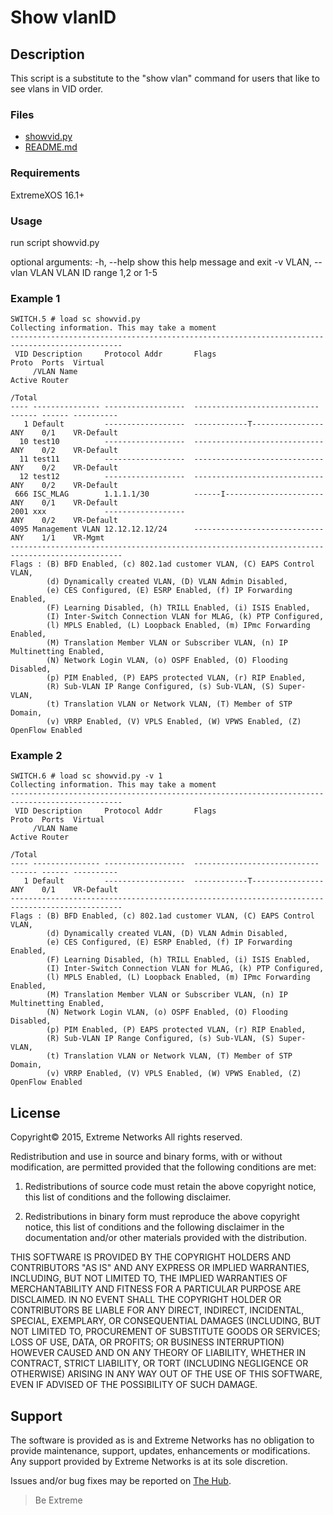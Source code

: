 # Show vlanID

## Description
This script is a substitute to the "show vlan" command for users that like to see vlans in VID order.

### Files
* [showvid.py](showvid.py)
* [README.md](README.md)

### Requirements
ExtremeXOS 16.1+

### Usage
run script showvid.py

optional arguments:
  -h, --help            show this help message and exit
  -v VLAN, --vlan VLAN  VLAN ID range 1,2 or 1-5


### Example 1
```
SWITCH.5 # load sc showvid.py
Collecting information. This may take a moment
-----------------------------------------------------------------------------------------------
 VID Description     Protocol Addr       Flags                         Proto  Ports  Virtual
     /VLAN Name                                                               Active Router
                                                                              /Total
---- --------------- ------------------  ----------------------------  ------ ------ ----------
   1 Default         ------------------  ------------T----------------  ANY    0/1    VR-Default
  10 test10          ------------------  -----------------------------  ANY    0/2    VR-Default
  11 test11          ------------------  -----------------------------  ANY    0/2    VR-Default
  12 test12          ------------------  -----------------------------  ANY    0/2    VR-Default
 666 ISC_MLAG        1.1.1.1/30          ------I----------------------  ANY    0/1    VR-Default
2001 xxx             ------------------                                ANY    0/2    VR-Default
4095 Management VLAN 12.12.12.12/24      -----------------------------  ANY    1/1    VR-Mgmt
-----------------------------------------------------------------------------------------------
Flags : (B) BFD Enabled, (c) 802.1ad customer VLAN, (C) EAPS Control VLAN,
        (d) Dynamically created VLAN, (D) VLAN Admin Disabled,
        (e) CES Configured, (E) ESRP Enabled, (f) IP Forwarding Enabled,
        (F) Learning Disabled, (h) TRILL Enabled, (i) ISIS Enabled,
        (I) Inter-Switch Connection VLAN for MLAG, (k) PTP Configured,
        (l) MPLS Enabled, (L) Loopback Enabled, (m) IPmc Forwarding Enabled,
        (M) Translation Member VLAN or Subscriber VLAN, (n) IP Multinetting Enabled,
        (N) Network Login VLAN, (o) OSPF Enabled, (O) Flooding Disabled,
        (p) PIM Enabled, (P) EAPS protected VLAN, (r) RIP Enabled,
        (R) Sub-VLAN IP Range Configured, (s) Sub-VLAN, (S) Super-VLAN,
        (t) Translation VLAN or Network VLAN, (T) Member of STP Domain,
        (v) VRRP Enabled, (V) VPLS Enabled, (W) VPWS Enabled, (Z) OpenFlow Enabled

```
### Example 2
```
SWITCH.6 # load sc showvid.py -v 1
Collecting information. This may take a moment
-----------------------------------------------------------------------------------------------
 VID Description     Protocol Addr       Flags                         Proto  Ports  Virtual
     /VLAN Name                                                               Active Router
                                                                              /Total
---- --------------- ------------------  ----------------------------  ------ ------ ----------
   1 Default         ------------------  ------------T----------------  ANY    0/1    VR-Default
-----------------------------------------------------------------------------------------------
Flags : (B) BFD Enabled, (c) 802.1ad customer VLAN, (C) EAPS Control VLAN,
        (d) Dynamically created VLAN, (D) VLAN Admin Disabled,
        (e) CES Configured, (E) ESRP Enabled, (f) IP Forwarding Enabled,
        (F) Learning Disabled, (h) TRILL Enabled, (i) ISIS Enabled,
        (I) Inter-Switch Connection VLAN for MLAG, (k) PTP Configured,
        (l) MPLS Enabled, (L) Loopback Enabled, (m) IPmc Forwarding Enabled,
        (M) Translation Member VLAN or Subscriber VLAN, (n) IP Multinetting Enabled,
        (N) Network Login VLAN, (o) OSPF Enabled, (O) Flooding Disabled,
        (p) PIM Enabled, (P) EAPS protected VLAN, (r) RIP Enabled,
        (R) Sub-VLAN IP Range Configured, (s) Sub-VLAN, (S) Super-VLAN,
        (t) Translation VLAN or Network VLAN, (T) Member of STP Domain,
        (v) VRRP Enabled, (V) VPLS Enabled, (W) VPWS Enabled, (Z) OpenFlow Enabled
```

## License
Copyright© 2015, Extreme Networks
All rights reserved.

Redistribution and use in source and binary forms, with or without modification,
are permitted provided that the following conditions are met:

1. Redistributions of source code must retain the above copyright notice, this
list of conditions and the following disclaimer.

2. Redistributions in binary form must reproduce the above copyright notice,
this list of conditions and the following disclaimer in the documentation
and/or other materials provided with the distribution.

THIS SOFTWARE IS PROVIDED BY THE COPYRIGHT HOLDERS AND CONTRIBUTORS "AS IS" AND
ANY EXPRESS OR IMPLIED WARRANTIES, INCLUDING, BUT NOT LIMITED TO, THE IMPLIED
WARRANTIES OF MERCHANTABILITY AND FITNESS FOR A PARTICULAR PURPOSE ARE
DISCLAIMED. IN NO EVENT SHALL THE COPYRIGHT HOLDER OR CONTRIBUTORS BE LIABLE
FOR ANY DIRECT, INDIRECT, INCIDENTAL, SPECIAL, EXEMPLARY, OR CONSEQUENTIAL
DAMAGES (INCLUDING, BUT NOT LIMITED TO, PROCUREMENT OF SUBSTITUTE GOODS OR
SERVICES; LOSS OF USE, DATA, OR PROFITS; OR BUSINESS INTERRUPTION) HOWEVER
CAUSED AND ON ANY THEORY OF LIABILITY, WHETHER IN CONTRACT, STRICT LIABILITY,
OR TORT (INCLUDING NEGLIGENCE OR OTHERWISE) ARISING IN ANY WAY OUT OF THE USE
OF THIS SOFTWARE, EVEN IF ADVISED OF THE POSSIBILITY OF SUCH DAMAGE.

## Support
The software is provided as is and Extreme Networks has no obligation to provide
maintenance, support, updates, enhancements or modifications.
Any support provided by Extreme Networks is at its sole discretion.

Issues and/or bug fixes may be reported on [The Hub](https://community.extremenetworks.com/extreme).

>Be Extreme
